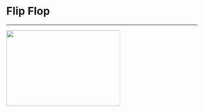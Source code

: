 
# Flip Flop

-----

<img src="https://user-images.githubusercontent.com/71556009/125187094-def4e680-e268-11eb-8d2a-fbb993a2fbcd.jpg" width=300, height=200>


